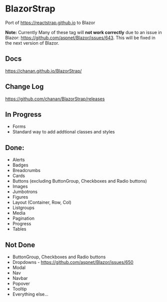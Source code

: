 # BlazorStrap

Port of https://reactstrap.github.io to Blazor

**Note:** Currently Many of these tag will **not work correctly** due to an issue in Blazor: https://github.com/aspnet/Blazor/issues/643. This will be fixed in the next version of Blazor.

## Docs
https://chanan.github.io/BlazorStrap/

## Change Log
https://github.com/chanan/BlazorStrap/releases

## In Progress
* Forms
* Standard way to add addtional classes and styles

## Done:
 * Alerts
 * Badges
 * Breadcrumbs
 * Cards
 * Buttons (excluding ButtonGroup, Checkboxes and Radio buttons)
 * Images
 * Jumbotrons
 * Figures
 * Layout (Container, Row, Col)
 * Listgroups
 * Media
 * Pagination
 * Progress
 * Tables

## Not Done

* ButtonGroup, Checkboxes and Radio buttons
* Dropdowns - https://github.com/aspnet/Blazor/issues/650
* Modal
* Nav
* Navbar
* Popover
* Tooltip
* Everything else...